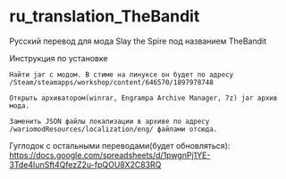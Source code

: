 # ru_translation_TheBandit
Русский перевод для мода Slay the Spire под названием TheBandit

Инструкция по установке

    Найти jar с модом. В стиме на линуксе он будет по адресу /Steam/steamapps/workshop/content/646570/1897978748

    Открыть архиватором(winrar, Engrampa Archive Manager, 7z) jar архив мода. 

    Заменить JSON файлы локализации в архиве по адресу /wariomodResources/localization/eng/ файлами отсюда.
    
Гуглодок с остальными переводами(будет обновляться): https://docs.google.com/spreadsheets/d/1pwgnPj1YE-3Tde4IunSft4QfezZ2u-fpQOU8X2C83RQ   
   
  
